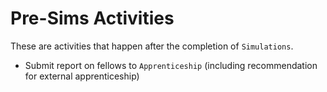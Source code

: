 # Pre-Sims Activities

These are activities that happen after the completion of `Simulations`.

* Submit report on fellows to `Apprenticeship` (including recommendation for external apprenticeship)

